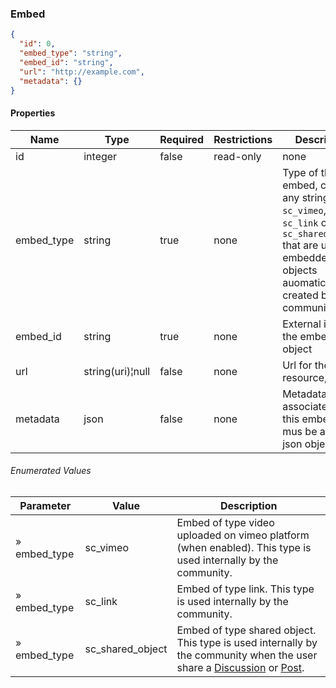 <h3 id="tocS_Embed">Embed</h3>
<!-- backwards compatibility -->
<a id="schemaembed"></a>
<a id="schema_Embed"></a>
<a id="tocSembed"></a>
<a id="tocsembed"></a>

```json
{
  "id": 0,
  "embed_type": "string",
  "embed_id": "string",
  "url": "http://example.com",
  "metadata": {}
}

```

#### Properties

|Name|Type|Required|Restrictions|Description|
|---|---|---|---|---|
|id|integer|false|read-only|none|
|embed_type|string|true|none|Type of the embed, can be any string except `sc_vimeo`, `sc_link` or `sc_shared_object` that are used for embedded objects auomatically created by the community|
|embed_id|string|true|none|External id for the embed object|
|url|string(uri)¦null|false|none|Url for the resource, if any|
|metadata|json|false|none|Metadata associated to this embed. It mus be a valid json object|


###### Enumerated Values

|Parameter|Value|Description|
|---|---|---|
|» embed_type|sc_vimeo|Embed of type video uploaded on vimeo platform (when enabled). This type is used internally by the community.|
|» embed_type|sc_link|Embed of type link. This type is used internally by the community.|
|» embed_type|sc_shared_object|Embed of type shared object. This type is used internally by the community when the user share a [Discussion](#schemadiscussion) or [Post](#schemapost).|
